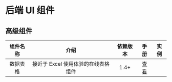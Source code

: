 后端 UI 组件
============================

## 高级组件

| 组件名称 | 介绍 | 依赖版本 | 手册 | 实例 | 
| :-: | :-: | :-: | :-: | :-: |
| 数据表格 | 接近于 Excel 使用体验的在线表格组件  | 1.4+ |  [查看](datatable.md) |    |  


